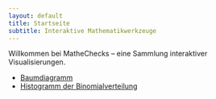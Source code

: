 ```yaml
---
layout: default
title: Startseite
subtitle: Interaktive Mathematikwerkzeuge
---
```


<p>Willkommen bei MatheChecks – eine Sammlung interaktiver Visualisierungen.</p>
<ul>
  <li><a href="/baumdiagramm">Baumdiagramm</a></li>
  <li><a href="/histogramm">Histogramm der Binomialverteilung</a></li>
</ul>
